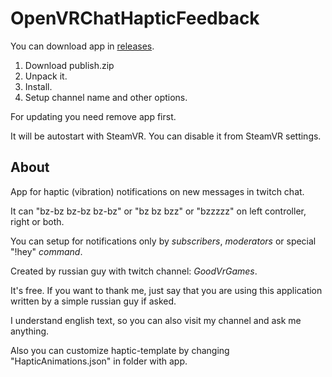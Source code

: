 # OpenVRChatHapticFeedback
You can download app in [releases](https://github.com/alextrof94/OpenVRChatHapticFeedback/releases).

1. Download publish.zip
2. Unpack it.
3. Install.
4. Setup channel name and other options.

For updating you need remove app first.

It will be autostart with SteamVR. You can disable it from SteamVR settings.

## About
App for haptic (vibration) notifications on new messages in twitch chat. 

It can "bz-bz bz-bz bz-bz" or "bz bz bzz" or "bzzzzz" on left controller, right or both.

You can setup for notifications only by *subscribers*, *moderators* or special "!hey" *command*.


Created by russian guy with twitch channel: *GoodVrGames*.

It's free. If you want to thank me, just say that you are using this application written by a simple russian guy if asked.

I understand english text, so you can also visit my channel and ask me anything.

Also you can customize haptic-template by changing "HapticAnimations.json" in folder with app.
